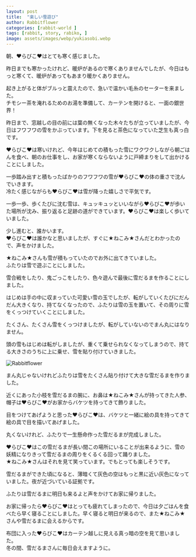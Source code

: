 ```yaml
---
layout: post
title:  "楽しい雪遊び"
author: Rabbitflower
categories: [rabbit-world ]
tags: [rabbit, story, rabiko, ]
image: assets/images/webp/yukiasobi.webp
---
```


朝、♥らびこ♥はとても寒く感じました。  
  
昨日までも寒かったけれど、暖炉があるので寒くありませんでしたが、今日はもっと寒くて、暖炉があってもあまり暖かくありません。  
  <!--more-->
起き上がると体がブルっと震えたので、急いで温かい毛糸のセーターを来ました。  
チモシー茶を淹れるためのお湯を準備して、カーテンを開けると、一面の銀世界！  
  
昨日まで、窓越しの目の前には葉の無くなった木々たちが立っていましたが、今日はフワフワの雪をかぶっています。下を見ると茶色になっていた芝生も真っ白です。  
  
♥らびこ♥は寒いけれど、今年はじめての積もった雪にワクワクしながら朝ごはんを食べ、朝のお仕事をし、お家が寒くならないように戸締まりをして出かけることにしました。  
  
一歩踏み出すと積もったばかりのフワフワの雪が♥らびこ♥の体の重さで沈んでいきます。  
冷たく感じながらも♥らびこ♥は雪が降った嬉しさで平気です。  
  
一歩一歩、歩くたびに沈む雪は、キュッキュッといいながら♥らびこ♥が歩いた場所が沈み、振り返ると足跡の道ができています。♥らびこ♥は楽しく歩いていました。  
  
少し進むと、誰かいます。  
♥らびこ♥は誰かなと思いましたが、すぐに★ねこみ★さんだとわかったので、声をかけました。  
  
★ねこみ★さんも雪が積もっていたのでお外に出てきていました。  
ふたりは雪で遊ぶことにしました。  
  
雪合戦をしたり、鬼ごっこをしたり、色々遊んで最後に雪だるまを作ることにしました。  
  
はじめは手の中に収まっていた可愛い雪の玉でしたが、転がしていくたびにだんだん大きくなり、持てなくなったので、ふたりは雪の玉を置いて、その周りに雪をくっつけていくことにしました。  
  
たくさん、たくさん雪をくっつけましたが、転がしていないのでまん丸にはなりません。  
  
頭の雪もはじめは転がしましたが、重くて乗せられなくなってしまうので、持てる大きさのうちに上に乗せ、雪を貼り付けていきました。  

<img class="shadow-lg" src="{{site.baseurl}}/assets/images/webp/yukiasobi_1.webp" alt="Rabbitflower" />

まん丸じゃないけれどふたりは雪をたくさん貼り付けて大きな雪だるまを作りました。  
  
近くにあった小枝を雪だるまの腕に、お鼻は★ねこみ★さんが持ってきた人参、帽子は♥らびこ♥がお家からバケツを持ってきて飾りました。  
  
目をつけてあげようと思った♥らびこ♥は、バケツと一緒に絵の具を持ってきて絵の具で目を描いてあげました。  
  
丸くないけれど、ふたりで一生懸命作った雪だるまが完成しました。  
  
♥らびこ♥はこの雪だるまが長い間この場所にいることが出来るように、雪の妖精になりきって雪だるまの周りをくるくる回って踊りました。  
★ねこみ★さんはそれを見て笑っています。でもとっても楽しそうです。  
  
雪だるまができた頃になると、薄暗くて灰色の空はもっと黒に近い灰色になっていました。夜が近づいている証拠です。  
  
ふたりは雪だるまに明日も来るよと声をかけてお家に帰りました。  
  
お家に帰ったら♥らびこ♥はとっても疲れてしまったので、今日は夕ごはんを食べたら早く寝ることにしました。早く寝ると明日が来るので、また★ねこみ★さんや雪だるまに会えるからです。  
  
布団に入った♥らびこ♥はカーテン越しに見える真っ暗の空を見て思いました。  
冬の間、雪だるまさんに毎日会えますように。  